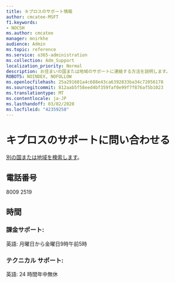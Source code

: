 ```yaml
---
title: キプロスのサポート情報
author: cmcatee-MSFT
f1.keywords:
- NOCSH
ms.author: cmcatee
manager: mnirkhe
audience: Admin
ms.topic: reference
ms.service: o365-administration
ms.collection: Adm_Support
localization_priority: Normal
description: お住まいの国または地域のサポートに連絡する方法を説明します。
ROBOTS: NOINDEX, NOFOLLOW
ms.openlocfilehash: 25a291601a4c688e43ca6392833ba34c72056178
ms.sourcegitcommit: 812aab5f58eed4bf359faf0e99f7f876af5b1023
ms.translationtype: MT
ms.contentlocale: ja-JP
ms.lasthandoff: 03/02/2020
ms.locfileid: "42359258"
---
```

# <a name="contact-support-for-cyprus"></a>キプロスのサポートに問い合わせる

[別の国または地域を検索します](../contact-support-for-business-products.md)。

## <a name="phone-number"></a>電話番号
8009 2519

## <a name="hours"></a>時間
### <a name="billing-support"></a>課金サポート:

英語: 月曜日から金曜日9時午前5時

### <a name="technical-support"></a>テクニカル サポート:

英語: 24 時間年中無休
